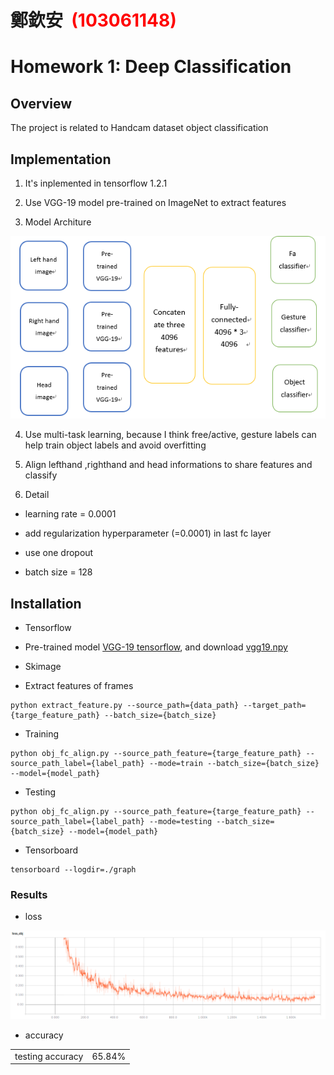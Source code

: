 # 鄭欽安 <span style="color:red">  (103061148)</span>

# Homework 1: Deep Classification

## Overview
The project is related to Handcam dataset object classification


## Implementation
1. It's inplemented in tensorflow 1.2.1
  
2. Use VGG-19 model pre-trained on ImageNet to extract features 
  
3. Model Architure  

<img src="../README_files/model.png" style="float:middle;">

4. Use multi-task learning, because I think free/active, gesture labels can help train object labels and avoid overfitting 

5. Align lefthand ,righthand and head informations to share features and classify    

6. Detail  
  * learning rate = 0.0001  
  
  * add regularization hyperparameter (=0.0001) in last fc layer 
  
  * use one dropout
  
  * batch size = 128

  





## Installation
* Tensorflow  

* Pre-trained model  [VGG-19 tensorflow](https://github.com/machrisaa/tensorflow-vgg), and download [vgg19.npy](https://mega.nz/#!xZ8glS6J!MAnE91ND_WyfZ_8mvkuSa2YcA7q-1ehfSm-Q1fxOvvs)  

* Skimage
  
* Extract features of frames
```
python extract_feature.py --source_path={data_path} --target_path={targe_feature_path} --batch_size={batch_size}
```
  
* Training  
```
python obj_fc_align.py --source_path_feature={targe_feature_path} --source_path_label={label_path} --mode=train --batch_size={batch_size} --model={model_path}
```
  
* Testing
```
python obj_fc_align.py --source_path_feature={targe_feature_path} --source_path_label={label_path} --mode=testing --batch_size={batch_size} --model={model_path}
```
* Tensorboard  
```
tensorboard --logdir=./graph  
```   

### Results  

* loss
<img src="../README_files/loss.png" style="float:middle;">  

* accuracy  
<table>
<tr>
<td>
testing accuracy
</td>
<td>
65.84%  
</td>
</tr>


</table>


